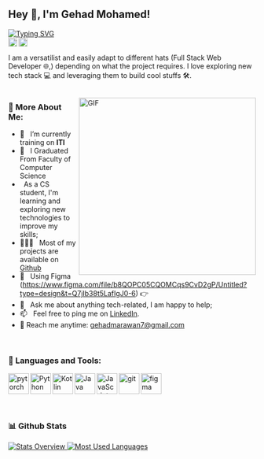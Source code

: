 ## Hey 👋, I'm Gehad Mohamed!
[![Typing SVG](https://readme-typing-svg.demolab.com?font=Fira+Code&weight=100&size=22&duration=5002&pause=1000&color=A91C8A&background=7962BD00&random=false&width=435&lines=I+am+a+Software+Engineering++)](https://git.io/typing-svg)
<br>
<a href='https://www.linkedin.com/in/gehad-marawan/'><img align='left' alt="linkedin" src="https://raw.githubusercontent.com/rahul-jha98/rahul-jha98/561d474902b59c7429ec22bb73e225696c27b202/assets/linkedin.svg" height='18px'/></a>
<a href='https://leetcode.com/gehadmarawan/'><img alt="Leetcode" src="https://raw.githubusercontent.com/rahul-jha98/rahul-jha98/561d474902b59c7429ec22bb73e225696c27b202/assets/leetcode.svg" height='18px'/></a>


I am a versatilist and easily adapt to different hats (Full Stack Web Developer 🌐,) depending on what the project requires. I love exploring new tech stack 💻 and leveraging them to build cool stuffs 🛠️. 
<br/>
<br/>

<img align="right" alt="GIF" src="https://raw.githubusercontent.com/rahul-jha98/rahul-jha98/main/techstack.gif" width="360px"/>
  
### 🧐 More About Me:

- 🔭 &nbsp; I’m currently training on **ITI**
- 🤝 &nbsp; I Graduated From Faculty of Computer Science
-  &nbsp; As a CS student, I'm learning and exploring new technologies to improve my skills; 
- 👨🏻‍💻 &nbsp; Most of my projects are available on [Github](https://github.com/Gehad468)
- 🎨 &nbsp; Using Figma (https://www.figma.com/file/b8QOPC05CQOMCqs9CvD2gP/Untitled?type=design&t=Q7jIb38t5LafIgJ0-6)  👉
- 💬 &nbsp; Ask me about anything tech-related, I am happy to help;
- 📫 &nbsp; Feel free to ping me on [LinkedIn](https://www.linkedin.com/in/gehad-marawan/).
- 📧 Reach me anytime: gehadmarawan7@gmail.com
<br>

### 🔨 Languages and Tools:
<a href="https://pytorch.org/" target="_blank"> <img align="left" src="https://raw.githubusercontent.com/rahul-jha98/github_readme_icons/main/language_and_tools/square/pytorch/pytorch.svg" alt="pytorch" height="42px"/> </a> 
<a href="https://www.python.org" target="_blank"><img align="left" alt="Python" height ="42px" src="https://raw.githubusercontent.com/rahul-jha98/github_readme_icons/main/language_and_tools/square/python/python.svg"></a>
<a href="https://www.c.org" target="_blank"><img align="left" alt="Kotlin" height ="42px" src="https://raw.githubusercontent.com/gehadmarawan/github_readme_icons/main/language_and_tools/square/c/c.svg"></a>
<a href="https://www.java.com" target="_blank"><img align="left" alt="Java" height ="42px" src="https://raw.githubusercontent.com/github_readme_icons/main/language_and_tools/square/java/java.svg"></a>
<a href="https://developer.mozilla.org/en-US/docs/Web/JavaScript" target="_blank"> <img align="left" alt="JavaScript" height ="42px"  src="https://raw.githubusercontent.com/Gehad468/github_readme_icons/main/language_and_tools/square/javascript/javascript.svg"> </a>
<a href="https://git-scm.com/" target="_blank"> <img src="https://raw.githubusercontent.com/Gehad468/github_readme_icons/main/language_and_tools/square/git-scm/git-scm.svg" align="left" alt="git" height='42px'/> </a>
<a href="https://www.figma.com/" target="_blank"> <img src="https://raw.githubusercontent.com/Gehad468/github_readme_icons/main/language_and_tools/square/figma/figma.svg" alt="figma" height='42px'/> </a>

<br>


### 📊 Github Stats
<a href='https://github.com/Gehad468/github-stats-transparent'>
  
![Stats Overview](https://raw.githubusercontent.com/Gehad468/github-stats-transparent/output/generated/overview.svg)
![Most Used Languages](https://raw.githubusercontent.com/Gehad468/github-stats-transparent/output/generated/languages.svg)

</a>

<br>
